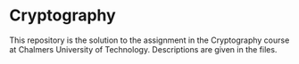 # Cryptography
This repository is the solution to the assignment in the Cryptography course at Chalmers University of Technology.
Descriptions are given in the files.
